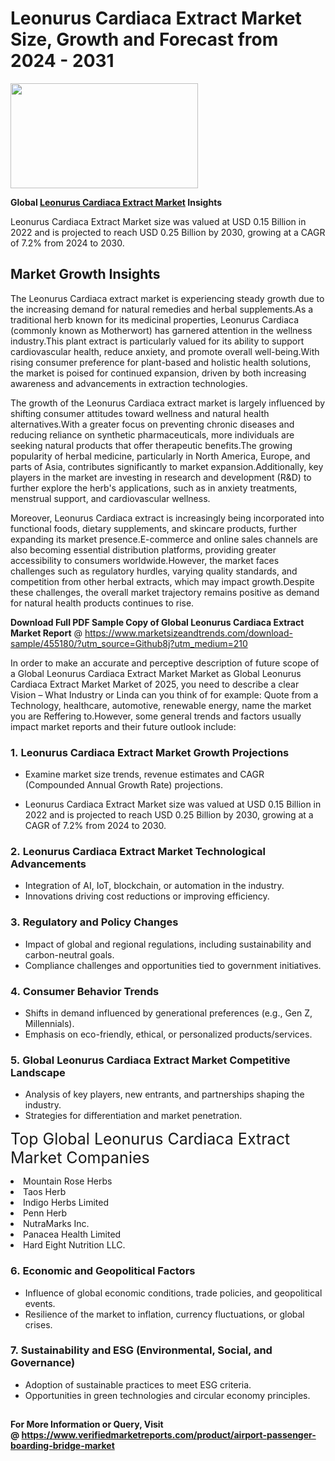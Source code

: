 <H1>Leonurus Cardiaca Extract Market Size, Growth and Forecast from 2024 - 2031</H1><img class="aligncenter size-medium wp-image-584254" src="https://thirdeyenews.in/wp-content/uploads/2024/09/Global-Market-Research-300x168.jpeg" alt="" width="300" height="168" /><p><strong>Global&nbsp;<a href="https://www.marketsizeandtrends.com/download-sample/455180/?utm_source=Github8j?utm_medium=210">Leonurus Cardiaca Extract Market</a> Insights</strong></p><p>Leonurus Cardiaca Extract Market size was valued at USD 0.15 Billion in 2022 and is projected to reach USD 0.25 Billion by 2030, growing at a CAGR of 7.2% from 2024 to 2030.</p><p><h2>Market Growth Insights</h2> <p>The Leonurus Cardiaca extract market is experiencing steady growth due to the increasing demand for natural remedies and herbal supplements.As a traditional herb known for its medicinal properties, Leonurus Cardiaca (commonly known as Motherwort) has garnered attention in the wellness industry.This plant extract is particularly valued for its ability to support cardiovascular health, reduce anxiety, and promote overall well-being.With rising consumer preference for plant-based and holistic health solutions, the market is poised for continued expansion, driven by both increasing awareness and advancements in extraction technologies.</p> <p>The growth of the Leonurus Cardiaca extract market is largely influenced by shifting consumer attitudes toward wellness and natural health alternatives.With a greater focus on preventing chronic diseases and reducing reliance on synthetic pharmaceuticals, more individuals are seeking natural products that offer therapeutic benefits.The growing popularity of herbal medicine, particularly in North America, Europe, and parts of Asia, contributes significantly to market expansion.Additionally, key players in the market are investing in research and development (R&D) to further explore the herb's applications, such as in anxiety treatments, menstrual support, and cardiovascular wellness.</p> <p>Moreover, Leonurus Cardiaca extract is increasingly being incorporated into functional foods, dietary supplements, and skincare products, further expanding its market presence.E-commerce and online sales channels are also becoming essential distribution platforms, providing greater accessibility to consumers worldwide.However, the market faces challenges such as regulatory hurdles, varying quality standards, and competition from other herbal extracts, which may impact growth.Despite these challenges, the overall market trajectory remains positive as demand for natural health products continues to rise.</p> <p><span class=""><strong>Download Full PDF Sample Copy of Global Leonurus Cardiaca Extract Market Report</strong> @ <a href="https://www.marketsizeandtrends.com/download-sample/455180/?utm_source=Github8j?utm_medium=210" target="_blank">https://www.marketsizeandtrends.com/download-sample/455180/?utm_source=Github8j?utm_medium=210</a></span></p><p>In order to make an accurate and perceptive description of future scope of a Global&nbsp;Leonurus Cardiaca Extract Market Market as Global&nbsp;Leonurus Cardiaca Extract Market Market of 2025, you need to describe a clear Vision &ndash; What Industry or Linda can you think of for example: Quote from a Technology, healthcare, automotive, renewable energy, name the market you are Reffering to.However, some general trends and factors usually impact market reports and their future outlook include:</p><h3>1.&nbsp;<strong>Leonurus Cardiaca Extract Market Growth Projections</strong></h3><ul><li>Examine market size trends, revenue estimates and CAGR (Compounded Annual Growth Rate) projections.</li><li><p>Leonurus Cardiaca Extract Market size was valued at USD 0.15 Billion in 2022 and is projected to reach USD 0.25 Billion by 2030, growing at a CAGR of 7.2% from 2024 to 2030.</p></li></ul><h3>2.&nbsp;<strong>Leonurus Cardiaca Extract Market Technological Advancements</strong></h3><ul><li>Integration of AI, IoT, blockchain, or automation in the industry.</li><li>Innovations driving cost reductions or improving efficiency.</li></ul><h3>3.&nbsp;<strong>Regulatory and Policy Changes</strong></h3><ul><li>Impact of global and regional regulations, including sustainability and carbon-neutral goals.</li><li>Compliance challenges and opportunities tied to government initiatives.</li></ul><h3>4.&nbsp;<strong>Consumer Behavior Trends</strong></h3><ul><li>Shifts in demand influenced by generational preferences (e.g., Gen Z, Millennials).</li><li>Emphasis on eco-friendly, ethical, or personalized products/services.</li></ul><h3>5.&nbsp;<strong>Global Leonurus Cardiaca Extract Market Competitive Landscape</strong></h3><ul><li>Analysis of key players, new entrants, and partnerships shaping the industry.</li><li>Strategies for differentiation and market penetration.</li></ul><p data-pm-slice="1 1 []"><span style="color: inherit; font-family: inherit; font-size: 25px;">Top Global Leonurus Cardiaca Extract Market Companies</span></p><div class="" data-test-id=""><p><li>Mountain Rose Herbs</li><li> Taos Herb</li><li> Indigo Herbs Limited</li><li> Penn Herb</li><li> NutraMarks Inc.</li><li> Panacea Health Limited</li><li> Hard Eight Nutrition LLC.</li></p></div><h3>6.&nbsp;<strong>Economic and Geopolitical Factors</strong></h3><ul><li>Influence of global economic conditions, trade policies, and geopolitical events.</li><li>Resilience of the market to inflation, currency fluctuations, or global crises.</li></ul><h3>7.&nbsp;<strong>Sustainability and ESG (Environmental, Social, and Governance)</strong></h3><ul><li>Adoption of sustainable practices to meet ESG criteria.</li><li>Opportunities in green technologies and circular economy principles.</li></ul><h2><strong style="font-size: 14px;">For More Information or Query, Visit @&nbsp;</strong><a style="background-color: #ffffff; font-size: 14px;" href="https://www.marketsizeandtrends.com/report/leonurus-cardiaca-extract-market/" target="_blank">https://www.verifiedmarketreports.com/product/airport-passenger-boarding-bridge-market</a></h2>